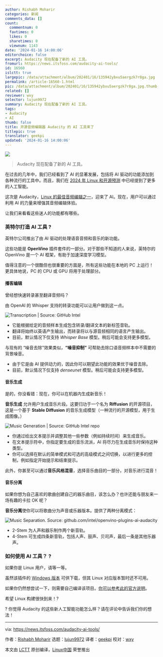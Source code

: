 ```yaml
---
author: Rishabh Moharir
categories: 新闻
comments_data: []
count:
  commentnum: 0
  favtimes: 0
  likes: 0
  sharetimes: 0
  viewnum: 1143
date: '2024-01-16 14:00:06'
editorchoice: false
excerpt: Audacity 现在配备了新的 AI 工具。
fromurl: https://news.itsfoss.com/audacity-ai-tools/
id: 16560
islctt: true
largepic: /data/attachment/album/202401/16/135942ybxu5aergzk7r8ga.jpg
permalink: /article-16560-1.html
pic: /data/attachment/album/202401/16/135942ybxu5aergzk7r8ga.jpg.thumb.jpg
related: []
reviewer: wxy
selector: lujun9972
summary: Audacity 现在配备了新的 AI 工具。
tags:
- Audacity
- AI
thumb: false
title: 开源音频编辑器 Audacity 的 AI 工具来了
titlepic: true
translator: geekpi
updated: '2024-01-16 14:00:06'
---
```


![](/data/attachment/album/202401/16/135942ybxu5aergzk7r8ga.jpg)



> 
> Audacity 现在配备了新的 AI 工具。
> 
> 
> 


在过去的几年中，我们已经看到了 AI 的显著发展，包括将 AI 驱动的功能添加到各种流行的工具中。而且，我们在 [2024 年 Linux 和开源预测](https://news.itsfoss.com/predictions-linux-open-source-2024/) 中已经提到了更多的人工智能。


这次是 Audacity，[Linux 的最佳音频编辑之一](https://itsfoss.com/best-audio-editors-linux/)，迎来了 AI。现在，用户可以通过利用 AI 的力量来增强其音频编辑体验。


让我们来看看这些迷人的功能都有哪些。


### 英特尔打造 AI 工具 ?️


英特尔公司推出了由 AI 驱动的处理语音音频和音乐的新功能。


这些功能是 **OpenVino** 插件套件的一部分。对于那些不知道的人来说，英特尔的 OpenVino 是一个 AI 框架，有助于加速深度学习模型。


值得注意的一个很酷但也很重要的方面是，所有这些功能在本地的 PC 上运行！ 更具体地说，PC 的 CPU 或 GPU 将用于处理部分。


#### 播客编辑


曾经想快速转录甚至翻译音频吗？


由 OpenAI 的 Whisper 支持的转录功能可以让用户做到这一点。


![Transcription | Source: GitHub Intel](/data/attachment/album/202401/16/140007f824iph1hhjant20.png)


* 它能根据给定的音频样本生成包含转录/翻译文本的新标签音轨。
* 翻译将始终以英语产生输出，而转录将以与源音频相同的语言产生输出。
* 目前，默认情况下仅支持 *Whisper Base* 模型。稍后可能会支持更多模型。


与现有的 “噪音去除”效果类似，**“噪音抑制”** 可帮助去除口语音频样本中不需要的背景噪音。


* 由于它是由 AI 提供动力的，因此你可以期望此功能的效果优于噪音去除。
* 目前，默认情况下仅支持 *denseunet* 模型。稍后可能会支持更多模型。


#### 音乐生成


是的，你没看错：现在，你可以在机器内生成新音乐！


**音乐生成** 允许用户生成音乐片段。这要归功于一个名为 **Riffusion** 的开源项目，这是一个基于 **Stable Diffusion** 的音乐生成模型（一种流行的开源模型，用于生成图像。）


![Music Generation | Source: GitHub Intel repo](/data/attachment/album/202401/16/140008c5gn222g3mvpkeg6.png)


* 你通过给出文本提示并调整其他一些参数（例如持续时间）来生成音乐。
* 在文本提示符中，你指定要生成的音乐流派，AI 将尽力在生成音乐时保持这种类型。
* 你可以选择在默认的简单模式和可选的高级模式之间切换，以进行更多的控制，例如指定开始提示和结束提示。


此外，你甚至可以通过**音乐风格混音**，选择音乐曲目的一部分，对音乐进行混音！


#### 音乐分离


如果你想为自己喜欢的歌曲创建自己的器乐曲目，该怎么办？也许还能与朋友来一场有趣的卡拉 OK 呢？


**音乐分离**使你可以将歌曲分为声音或乐器版本。提供了两种分离模式：


![Music Separation. Source: github.com/intel/openvino-plugins-ai-audacity](/data/attachment/album/202401/16/140009rvh6292vf9y98vgy.png)


* 2-Stem 为人声和器乐制作两个新音轨。
* 4-Stem 可生成四条新音轨，包括人声、鼓声、贝司声，最后一条是其他乐器声。


### 如何使用 AI 工具？ ?


如果你是 Linux 用户，请等一等。


虽然该插件的 [Windows 版本](https://github.com/intel/openvino-plugins-ai-audacity/releases) 可供下载，但其 Linux 对应版本暂时还不可用。


如果你仍然想尝试一下，则需要自己编译该项目。[你可以参考此的官方说明](https://github.com/intel/openvino-plugins-ai-audacity/blob/main/doc/build_doc/linux/README.md)。


希望 Linux 构建很快到来！?


? 你觉得 Audacity 的这些新人工智能功能怎么样？请在评论中告诉我们你的想法！




---


via: <https://news.itsfoss.com/audacity-ai-tools/>


作者：[Rishabh Moharir](https://news.itsfoss.com/author/rishabh/) 选题：[lujun9972](https://github.com/lujun9972) 译者：[geekpi](https://github.com/geekpi) 校对：[wxy](https://github.com/wxy)


本文由 [LCTT](https://github.com/LCTT/TranslateProject) 原创编译，[Linux中国](https://linux.cn/) 荣誉推出